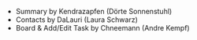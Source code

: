 - Summary by Kendrazapfen (Dörte Sonnenstuhl)<br>
- Contacts by DaLauri (Laura Schwarz)<br>
- Board & Add/Edit Task by Chneemann (Andre Kempf)
